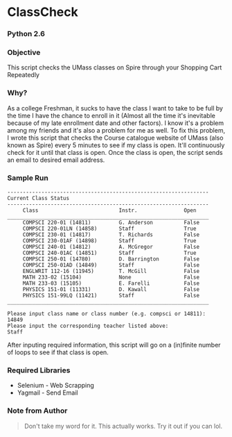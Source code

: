 # ClassCheck 
### Python 2.6
### Objective
This script checks the UMass classes on Spire through your Shopping Cart Repeatedly
### Why?
As a college Freshman, it sucks to have the class I want to take to be full by the time I have the chance to enroll in it (Almost all the time it's inevitable because of my late enrollment date and other factors). I know it's a problem among my friends and it's also a problem for me as well. To fix this problem, I wrote this script that checks the Course catalogue website of UMass (also known as Spire) every 5 minutes to see if my class is open. It'll continuously check for it until that class is open. Once the class is open, the script sends an email to desired email address.

### Sample Run
```
-----------------------------------------------------------------
Current Class Status
-----------------------------------------------------------------
     Class                          Instr.               Open
_________________________________________________________________
     COMPSCI 220-01 (14811)         G. Anderson          False
     COMPSCI 220-01LN (14858)       Staff                True
     COMPSCI 230-01 (14817)         T. Richards          False
     COMPSCI 230-01AF (14898)       Staff                True
     COMPSCI 240-01 (14812)         A. McGregor          False
     COMPSCI 240-01AC (14851)       Staff                True
     COMPSCI 250-01 (14780)         D. Barrington        False
     COMPSCI 250-01AD (14849)       Staff                False
     ENGLWRIT 112-16 (11945)        T. McGill            False
     MATH 233-02 (15104)            None                 False
     MATH 233-03 (15105)            E. Farelli           False
     PHYSICS 151-01 (11331)         D. Kawall            False
     PHYSICS 151-99LQ (11421)       Staff                False
_________________________________________________________________

Please input class name or class number (e.g. compsci or 14811):
14849
Please input the corresponding teacher listed above:
Staff
```
After inputing required information, this script will go on a (in)finite number of loops to see if that class is open.

### Required Libraries
* Selenium - Web Scrapping
* Yagmail  - Send Email

### Note from Author
> Don't take my word for it. This actually works. Try it out if you can lol.
